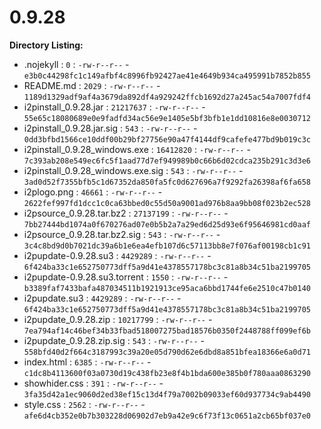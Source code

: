 0.9.28
======

**Directory Listing:**

 - .nojekyll : `0` : `-rw-r--r--` - `e3b0c44298fc1c149afbf4c8996fb92427ae41e4649b934ca495991b7852b855`
 - README.md : `2029` : `-rw-r--r--` - `1189d1329adf9af4a3679da892df4a929242ffcb1692d27a245ac54a7007fdf4`
 - i2pinstall_0.9.28.jar : `21217637` : `-rw-r--r--` - `55e65c18080689e0e9fadfd34ac56e9e1405e5bf3bfb1e1dd10816e8e0030712`
 - i2pinstall_0.9.28.jar.sig : `543` : `-rw-r--r--` - `0dd3bfbd1566ce10ddf00b29bf27756e90a47f4144df9cafefe477bd9b019c3c`
 - i2pinstall_0.9.28_windows.exe : `16412820` : `-rw-r--r--` - `7c393ab208e549ec6fc5f1aad77d7ef949989b0c66b6d02cdca235b291c3d3e6`
 - i2pinstall_0.9.28_windows.exe.sig : `543` : `-rw-r--r--` - `3ad0d52f7355bfb5c1d67352da850fa5fc0d627696a7f9292fa26398af6fa658`
 - i2plogo.png : `46661` : `-rw-r--r--` - `2622fef997fd1dcc1c0ca63bbed0c55d50a9001ad976b8aa9bb08f023b2ec528`
 - i2psource_0.9.28.tar.bz2 : `27137199` : `-rw-r--r--` - `7bb27444bd1074a0f670276ad07e0b5b2a7a29ed6d25d93e6f95646981cd0aaf`
 - i2psource_0.9.28.tar.bz2.sig : `543` : `-rw-r--r--` - `3c4c8bd9d0b7021dc39a6b1e6ea4efb107d6c57113bb8e7f076af00198cb1c91`
 - i2pupdate-0.9.28.su3 : `4429289` : `-rw-r--r--` - `6f424ba33c1e652750773dff5a9d41e4378557178bc3c81a8b34c51ba2199705`
 - i2pupdate-0.9.28.su3.torrent : `1550` : `-rw-r--r--` - `b3389faf7433bafa487034511b1921913ce95aca6bbd1744fe6e2510c47b0140`
 - i2pupdate.su3 : `4429289` : `-rw-r--r--` - `6f424ba33c1e652750773dff5a9d41e4378557178bc3c81a8b34c51ba2199705`
 - i2pupdate_0.9.28.zip : `10217799` : `-rw-r--r--` - `7ea794af14c46bef34b33fbad518007275bad18576b0350f2448788ff099ef6b`
 - i2pupdate_0.9.28.zip.sig : `543` : `-rw-r--r--` - `558bfd40d2f664c3187993c39a20e05d790d62e6dbd8a851bfea18366e6a0d71`
 - index.html : `6385` : `-rw-r--r--` - `c1dc8b4113600f03a0730d19c438fb23e8f4b1bda600e385b0f780aaa0863290`
 - showhider.css : `391` : `-rw-r--r--` - `3fa35d42a1ec9060d2ed38ef15c13d4f79a7002b09033ef60d937734c9ab4490`
 - style.css : `2562` : `-rw-r--r--` - `afe6d4cb352e0b7b303228d06902d7eb9a42e9c6f73f13c0651a2cb65bf037e0`
